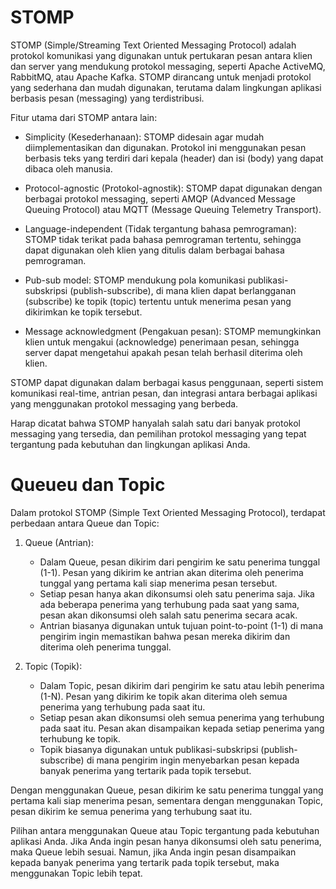 # STOMP
STOMP (Simple/Streaming Text Oriented Messaging Protocol) adalah protokol komunikasi yang digunakan untuk pertukaran pesan antara klien dan server yang mendukung protokol messaging, seperti Apache ActiveMQ, RabbitMQ, atau Apache Kafka. STOMP dirancang untuk menjadi protokol yang sederhana dan mudah digunakan, terutama dalam lingkungan aplikasi berbasis pesan (messaging) yang terdistribusi.

Fitur utama dari STOMP antara lain:

- Simplicity (Kesederhanaan): STOMP didesain agar mudah diimplementasikan dan digunakan. Protokol ini menggunakan pesan berbasis teks yang terdiri dari kepala (header) dan isi (body) yang dapat dibaca oleh manusia.

- Protocol-agnostic (Protokol-agnostik): STOMP dapat digunakan dengan berbagai protokol messaging, seperti AMQP (Advanced Message Queuing Protocol) atau MQTT (Message Queuing Telemetry Transport).

- Language-independent (Tidak tergantung bahasa pemrograman): STOMP tidak terikat pada bahasa pemrograman tertentu, sehingga dapat digunakan oleh klien yang ditulis dalam berbagai bahasa pemrograman.

- Pub-sub model: STOMP mendukung pola komunikasi publikasi-subskripsi (publish-subscribe), di mana klien dapat berlangganan (subscribe) ke topik (topic) tertentu untuk menerima pesan yang dikirimkan ke topik tersebut.

- Message acknowledgment (Pengakuan pesan): STOMP memungkinkan klien untuk mengakui (acknowledge) penerimaan pesan, sehingga server dapat mengetahui apakah pesan telah berhasil diterima oleh klien.

STOMP dapat digunakan dalam berbagai kasus penggunaan, seperti sistem komunikasi real-time, antrian pesan, dan integrasi antara berbagai aplikasi yang menggunakan protokol messaging yang berbeda.

Harap dicatat bahwa STOMP hanyalah salah satu dari banyak protokol messaging yang tersedia, dan pemilihan protokol messaging yang tepat tergantung pada kebutuhan dan lingkungan aplikasi Anda.


# Queueu dan Topic
Dalam protokol STOMP (Simple Text Oriented Messaging Protocol), terdapat perbedaan antara Queue dan Topic:

1. Queue (Antrian):
   - Dalam Queue, pesan dikirim dari pengirim ke satu penerima tunggal (1-1). Pesan yang dikirim ke antrian akan diterima oleh penerima tunggal yang pertama kali siap menerima pesan tersebut.
   - Setiap pesan hanya akan dikonsumsi oleh satu penerima saja. Jika ada beberapa penerima yang terhubung pada saat yang sama, pesan akan dikonsumsi oleh salah satu penerima secara acak.
   - Antrian biasanya digunakan untuk tujuan point-to-point (1-1) di mana pengirim ingin memastikan bahwa pesan mereka dikirim dan diterima oleh penerima tunggal.

2. Topic (Topik):
   - Dalam Topic, pesan dikirim dari pengirim ke satu atau lebih penerima (1-N). Pesan yang dikirim ke topik akan diterima oleh semua penerima yang terhubung pada saat itu.
   - Setiap pesan akan dikonsumsi oleh semua penerima yang terhubung pada saat itu. Pesan akan disampaikan kepada setiap penerima yang terhubung ke topik.
   - Topik biasanya digunakan untuk publikasi-subskripsi (publish-subscribe) di mana pengirim ingin menyebarkan pesan kepada banyak penerima yang tertarik pada topik tersebut.

Dengan menggunakan Queue, pesan dikirim ke satu penerima tunggal yang pertama kali siap menerima pesan, sementara dengan menggunakan Topic, pesan dikirim ke semua penerima yang terhubung saat itu.

Pilihan antara menggunakan Queue atau Topic tergantung pada kebutuhan aplikasi Anda. Jika Anda ingin pesan hanya dikonsumsi oleh satu penerima, maka Queue lebih sesuai. Namun, jika Anda ingin pesan disampaikan kepada banyak penerima yang tertarik pada topik tersebut, maka menggunakan Topic lebih tepat.